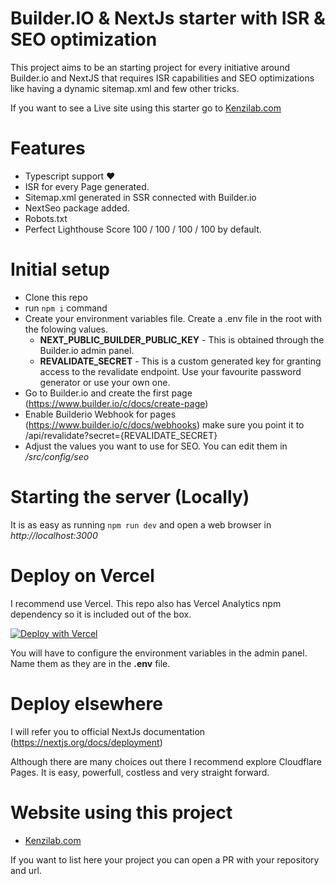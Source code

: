 # Builder.IO & NextJs starter with ISR & SEO optimization

This project aims to be an starting project for every initiative around Builder.io and NextJS that requires ISR capabilities and SEO optimizations like having a dynamic sitemap.xml and few other tricks.

If you want to see a Live site using this starter go to [Kenzilab.com](https://kenzilab.com)

# Features
- Typescript support ❤️
- ISR for every Page generated.
- Sitemap.xml generated in SSR connected with Builder.io
- NextSeo package added.
- Robots.txt
- Perfect Lighthouse Score 100 / 100 / 100 / 100 by default.


# Initial setup

- Clone this repo
- run ```npm i``` command
- Create your environment variables file. Create a .env file in the root with the folowing values.
  - **NEXT_PUBLIC_BUILDER_PUBLIC_KEY** - This is obtained through the Builder.io admin panel.
  - **REVALIDATE_SECRET** - This is a custom generated key for granting access to the revalidate endpoint. Use your favourite password generator or use your own one.
- Go to Builder.io and create the first page (https://www.builder.io/c/docs/create-page)
- Enable Builderio Webhook for pages (https://www.builder.io/c/docs/webhooks) make sure you point it to /api/revalidate?secret={REVALIDATE_SECRET}
- Adjust the values you want to use for SEO. You can edit them in */src/config/seo*


# Starting the server (Locally)
It is as easy as running ```npm run dev``` and open a web browser in *http://localhost:3000*

# Deploy on Vercel
I recommend use Vercel. This repo also has Vercel Analytics npm dependency so it is included out of the box.

[![Deploy with Vercel](https://vercel.com/button)](https://vercel.com/new/clone?repository-url=https%3A%2F%2Fgithub.com%2FKenzitron%2Fbuilderio-nextjs-isr-seo-starter)

You will have to configure the environment variables in the admin panel. Name them as they are in the **.env** file.

# Deploy elsewhere
I will refer you to official NextJs documentation (https://nextjs.org/docs/deployment)

Although there are many choices out there I recommend explore Cloudflare Pages. It is easy, powerfull, costless and very straight forward.


# Website using this project
- [Kenzilab.com](https://kenzilab.com)

If you want to list here your project you can open a PR with your repository and url.